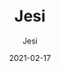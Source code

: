 ---
designer: "Endless Knot"
description: "Color%20Name%3A%20Scarlet%0AMaterial%3A%20Wool/Silk%0APile%3A%20CutStyle%3A%20Abstract%2C%20Modern%2C%20New%20ArrivalsCollection%3A%20Hand-Knotted%20Collection"
image_primary: "img/Design-J-2-Visualization-600x752.jpg"
manufacturer: "Endless Knot"
href: "https://endlessknotrugs.com/product/jesi-scarlet/"
subtitle: "Jesi"
tags: 
  - "scarlet"
  - "wool/silk"
  - "cut"
  - "abstract, modern, new arrivals"
  - "hand-knotted collection"
  - "Endless Knot"
  - "Hand-Knotted Rugs"
title: "Jesi"
category: "hand-knotted-rugs"
slug: "/manufacturers/endless-knot/hand-knotted-rugs/endless-knot-jesi"
date: "2021-02-17"
---